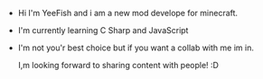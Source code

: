 - Hi I'm YeeFish and i am a new mod develope for minecraft.
- I'm currently learning C Sharp and JavaScript

- I'm not you'r best choice but if you want a collab with me im in.


  I,m looking forward to sharing content with people! :D
